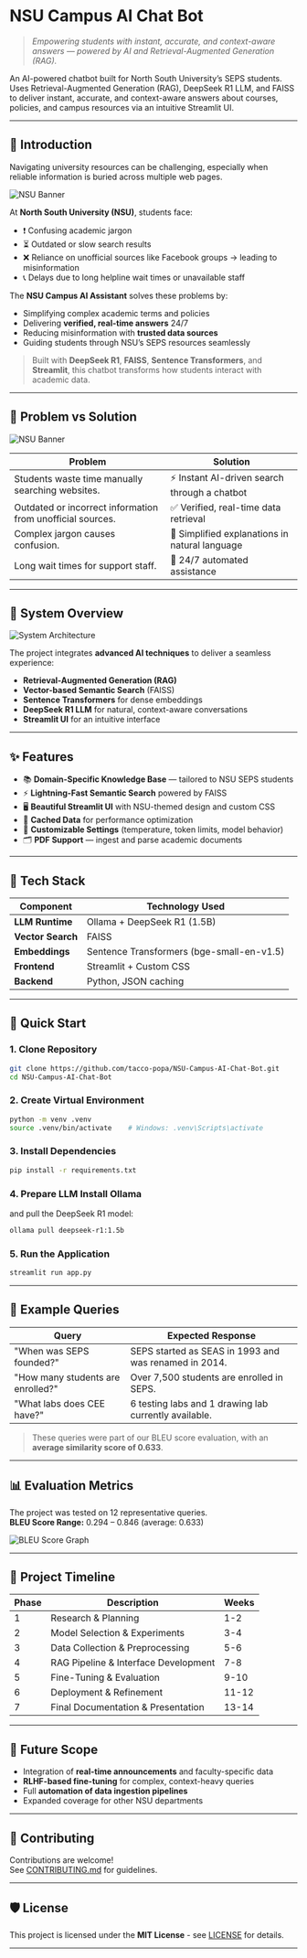 # NSU Campus AI Chat Bot  
> *Empowering students with instant, accurate, and context-aware answers — powered by AI and Retrieval-Augmented Generation (RAG).*
> 
An AI-powered chatbot built for North South University’s SEPS students. Uses Retrieval-Augmented Generation (RAG), DeepSeek R1 LLM, and FAISS to deliver instant, accurate, and context-aware answers about courses, policies, and campus resources via an intuitive Streamlit UI.




---

## 📖 Introduction
Navigating university resources can be challenging, especially when reliable information is buried across multiple web pages.  

![NSU Banner](https://i.imgur.com/WL0mFbh.png)

At **North South University (NSU)**, students face:
- ❗ Confusing academic jargon  
- ⏳ Outdated or slow search results  
- ❌ Reliance on unofficial sources like Facebook groups → leading to misinformation  
- 📞 Delays due to long helpline wait times or unavailable staff  

The **NSU Campus AI Assistant** solves these problems by:
- Simplifying complex academic terms and policies  
- Delivering **verified, real-time answers** 24/7  
- Reducing misinformation with **trusted data sources**  
- Guiding students through NSU’s SEPS resources seamlessly  

> Built with **DeepSeek R1**, **FAISS**, **Sentence Transformers**, and **Streamlit**, this chatbot transforms how students interact with academic data.

---

## 🎯 Problem vs Solution
![NSU Banner](https://i.imgur.com/ARs6Aou.png)

| **Problem**                           | **Solution** |
|--------------------------------------|--------------|
| Students waste time manually searching websites. | ⚡ Instant AI-driven search through a chatbot |
| Outdated or incorrect information from unofficial sources. | ✅ Verified, real-time data retrieval |
| Complex jargon causes confusion. | 🧠 Simplified explanations in natural language |
| Long wait times for support staff. | 🤖 24/7 automated assistance |

---

## 🧠 System Overview
![System Architecture](docs/system-architecture.png)

The project integrates **advanced AI techniques** to deliver a seamless experience:
- **Retrieval-Augmented Generation (RAG)**  
- **Vector-based Semantic Search** (FAISS)  
- **Sentence Transformers** for dense embeddings  
- **DeepSeek R1 LLM** for natural, context-aware conversations  
- **Streamlit UI** for an intuitive interface

---

## ✨ Features
- 📚 **Domain-Specific Knowledge Base** — tailored to NSU SEPS students  
- ⚡ **Lightning-Fast Semantic Search** powered by FAISS  
- 🖥️ **Beautiful Streamlit UI** with NSU-themed design and custom CSS  
- 📝 **Cached Data** for performance optimization  
- 🔧 **Customizable Settings** (temperature, token limits, model behavior)  
- 🗂 **PDF Support** — ingest and parse academic documents

---

## 🧰 Tech Stack
| Component        | Technology Used            |
|------------------|----------------------------|
| **LLM Runtime**  | Ollama + DeepSeek R1 (1.5B)|
| **Vector Search**| FAISS                       |
| **Embeddings**   | Sentence Transformers (bge-small-en-v1.5) |
| **Frontend**     | Streamlit + Custom CSS      |
| **Backend**      | Python, JSON caching        |

---

## 🚀 Quick Start

### 1. Clone Repository
```bash
git clone https://github.com/tacco-popa/NSU-Campus-AI-Chat-Bot.git
cd NSU-Campus-AI-Chat-Bot
```

### 2. Create Virtual Environment
```bash
python -m venv .venv
source .venv/bin/activate    # Windows: .venv\Scripts\activate
```

### 3. Install Dependencies
```bash
pip install -r requirements.txt
```

### 4. Prepare LLM Install Ollama
 and pull the DeepSeek R1 model:
```bash
ollama pull deepseek-r1:1.5b
```

### 5. Run the Application
```bash
streamlit run app.py
```

---

## 📝 Example Queries
| **Query** | **Expected Response** |
|------------|-----------------------|
| "When was SEPS founded?" | SEPS started as SEAS in 1993 and was renamed in 2014. |
| "How many students are enrolled?" | Over 7,500 students are enrolled in SEPS. |
| "What labs does CEE have?" | 6 testing labs and 1 drawing lab currently available. |

> These queries were part of our BLEU score evaluation, with an **average similarity score of 0.633**.

---

## 📊 Evaluation Metrics
The project was tested on 12 representative queries.  
**BLEU Score Range:** 0.294 – 0.846 (average: 0.633)

![BLEU Score Graph](docs/bleu-score.png)

---

## 📅 Project Timeline
| Phase | Description | Weeks |
|-------|-------------|-------|
| 1 | Research & Planning | 1-2 |
| 2 | Model Selection & Experiments | 3-4 |
| 3 | Data Collection & Preprocessing | 5-6 |
| 4 | RAG Pipeline & Interface Development | 7-8 |
| 5 | Fine-Tuning & Evaluation | 9-10 |
| 6 | Deployment & Refinement | 11-12 |
| 7 | Final Documentation & Presentation | 13-14 |

---

## 🔮 Future Scope
- Integration of **real-time announcements** and faculty-specific data  
- **RLHF-based fine-tuning** for complex, context-heavy queries  
- Full **automation of data ingestion pipelines**  
- Expanded coverage for other NSU departments  

---

## 🤝 Contributing
Contributions are welcome!  
See [CONTRIBUTING.md](CONTRIBUTING.md) for guidelines.

---

## 🛡 License
This project is licensed under the **MIT License** - see [LICENSE](LICENSE) for details.

---


